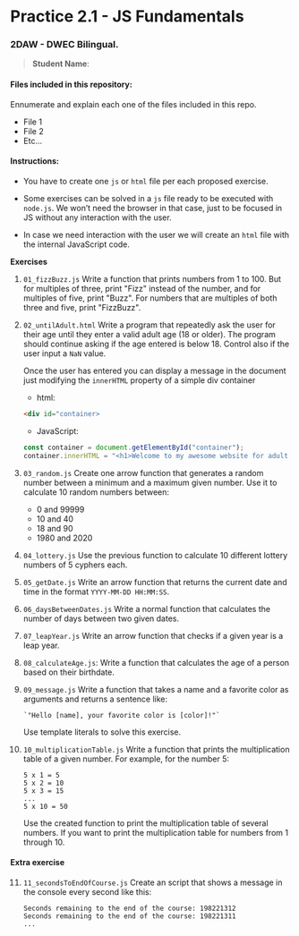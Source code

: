 # Practice 2.1 - JS Fundamentals

### 2DAW - DWEC Bilingual. 

> **Student Name**:  

#### Files included in this repository:

Ennumerate and explain each one of the files included in this repo.

- File 1
- File 2
- Etc...

#### Instructions: 

- You have to create one `js` or `html` file per each proposed exercise. 

- Some exercises can be solved in a `js` file ready to be executed with `node.js`. We won’t need the browser in that case, just to be focused in JS without any interaction with the user. 

- In case we need interaction with the user we will create an `html` file with the internal JavaScript code. 


**Exercises**

1. `01_fizzBuzz.js` Write a function that prints numbers from 1 to 100. But for multiples of three, print "Fizz" instead of the number, and for multiples of five, print "Buzz". For numbers that are multiples of both three and five, print "FizzBuzz".
   
2. `02_untilAdult.html` Write a program that repeatedly ask the user for their age until they enter a valid adult age (18 or older). The program should continue asking if the age entered is below 18. Control also if the user input a `NaN` value. 

      Once the user has entered you can display a message in the document just modifying the `innerHTML` property of a simple div container
      
      * html:
      ```html
      <div id="container>
      ```

      * JavaScript:
      ```js
      const container = document.getElementById("container");
      container.innerHTML = "<h1>Welcome to my awesome website for adult people</h1>"s;
      ```
   
3. `03_random.js` Create one arrow function that generates a random number between a minimum and a maximum given number. Use it to calculate 10 random numbers between:

    - 0 and 99999
    - 10 and 40
    - 18 and 90
    - 1980 and 2020
  
4. `04_lottery.js` Use the previous function to calculate 10 different lottery numbers of 5 cyphers each. 
   
5. `05_getDate.js` Write an arrow function that returns the current date and time in the format `YYYY-MM-DD HH:MM:SS`.
   
6. `06_daysBetweenDates.js` Write a normal function that calculates the number of days between two given dates.
   
7. `07_leapYear.js` Write an arrow function that checks if a given year is a leap year.
   
8. `08_calculateAge.js`: Write a function that calculates the age of a person based on their birthdate.
   
9.  `09_message.js` Write a function that takes a name and a favorite color as arguments and returns a sentence like:
    
        `"Hello [name], your favorite color is [color]!"`

    Use template literals to solve this exercise. 

10. `10_multiplicationTable.js` Write a function that prints the multiplication table of a given number. For example, for the number 5:

    ```
    5 x 1 = 5
    5 x 2 = 10
    5 x 3 = 15
    ...
    5 x 10 = 50
    ```

    Use the created function to print the multiplication table of several numbers. If you want to print the multiplication table for numbers from 1 through 10. 


#### Extra exercise

11. `11_secondsToEndOfCourse.js` Create an script that shows a message in the console every second like this:

    ```
    Seconds remaining to the end of the course: 198221312
    Seconds remaining to the end of the course: 198221311
    ...
    ```